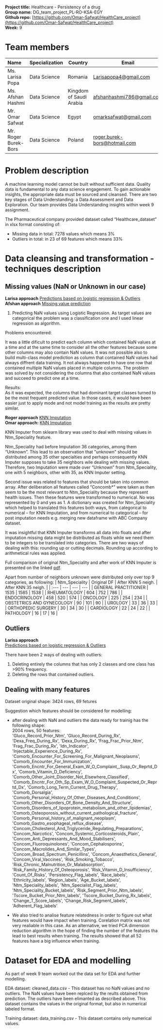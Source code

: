 **Project title:** Healthcare - Persistency of a drug<br>
**Group name:** DG_team_project_PL-RO-KSA-EGY<br>
**Github repo:** [https://github.com/Omar-Safwat/HealthCare_project](https://github.com/Omar-Safwat/HealthCare_project)<br>
**Week:** 9<br>


# Team members
    
| Name | Specialization | Country | Email |
| :--- | --- | --- | --- | 
| Ms. Larisa Popa | Data Science | Romania |Larisapopa4@gmail.com |
| Ms. Afshan Hashmi | Data Science | Kingdom of Saudi Arabia | afshanhashmi786@gmail.com |
| Mr. Omar Safwat | Data Science | Egypt | omarksafwat@gmail.com |
| Mr. Roger Burek-Bors | Data Science | Poland | roger.burek-bors@hotmail.com |


# Problem description 

A machine learning model cannot be built without sufficient data. Quality data is fundamental to any data science engagement. To gain actionable insights, the appropriate data must be sourced and cleansed. There are two key stages of Data Understanding: a Data Assessment and Data Exploration. Our team provides Data Understanding insights within week 9 assignment.<br>

The Pharmaceutical company provided dataset called “Healthcare_dataset” in xlsx format consisting of:
- Missing data in total: 7278 values which means 3%
- Outliers in total: in 23 of 69 features which means 33%<br>


# Data cleansing and transformation - techniques description

## Missing values (NaN or Unknown in our case)

**Larisa approach**
[Predictions based on logistic regression & Outliers](https://github.com/Omar-Safwat/HealthCare_project/blob/main/Week_9/LogisticRegressionPredictions%2BOutliers.ipynb)<br>
**Afshan approach**
[Missing value prediction](https://github.com/Omar-Safwat/HealthCare_project/blob/main/Week_9/Afshan%20missing%20value%20prediction.ipynb)

1. Predicting NaN values using Logistic Regression. As target values are categorical the problem was a classification one and I used linear regression as algorithm.<br> 

Problems encountered:<br> 

It was a little dificult to predict each column which contained NaN values at a time and at the same time to consider all the other features because some other columns may also contain NaN values. It was not possible also to build multi-class model prediction as column that contained NaN values had always diffrent data training. It not always happened to have one row that contained multiple NaN values placed in multiple columns. The problem was solved by not considering the columns that also contained NaN values and succeed to predict one at a time.

Results:<br> 
As it was expected, the columns that had dominant target classes turned to be the most frequent predicted value. In those cases, it would have been easier just to apply mode and not model training as the results are pretty similar. <br>

**Roger approach**
[KNN Imputation](https://github.com/Omar-Safwat/HealthCare_project/blob/main/Week_9/knn_imputation_by_concomb.ipynb)<br>
**Omar approach:** [KNN Imputation](https://github.com/Omar-Safwat/HealthCare_project/blob/main/Week_9/Omar_KNN.ipynb)<br>

KNN Imputer from sklearn library was used to deal with missing values in Ntm_Speciality feature.

Ntm_Speciality had before Imputation 36 categories, among them “Unknown”. This lead to an observation that "unknown" should be distributed among 35 other specialties and perhaps consequently KNN Imputer supposes to take 35 neighbors wile dealing with missing values. Therefore, two Imputation were made over “Unknown” from Ntm_Speciality, one with 5 neighbors, other with 35, as KNN Imputer setting.

Second issue was related to features that should be taken into common array. After deliberation all features called “Concomb*” were taken as then seem to be the most relevant to Ntm_Speciality because they represent health issues. Then these features were transformed to numerical. No was represented by 0 and yes as 1. A dictionary was created for Ntm_Speciality which helped to translated this features both ways, from categorical to numerical – for KNN Imputation, and from numerical to categorical – for post imputation needs e.g. merging new dataframe with ABC Company dataset.

It was insightful that KNN Imputer transforms all data into floats and after imputation missing data might be distributed as floats while we need them to be integers to be translated into categories. There are two ways of dealing with this: rounding up or cutting decimals. Rounding up according to arithmetical rules was applied.

Full comparison of original Ntm_Speciality and after work of KNN Imputer is presented on the linked [pdf](https://github.com/Omar-Safwat/HealthCare_project/blob/main/Week_9/knn_imputation_by_concomb_comparision.pdf).

Apart from number of neighbors unknown were distributed only over top 9 categories, as following:
| Ntm_Speciality | Original DF | After KNN 5 neigh. | After KNN 35 neigh. |
| :--- | --- | --- | --- | 
| GENERAL PRACTITIONER | 1535 | 1585 | 1538 |
| RHEUMATOLOGY | 604 | 752 | 786 |
| ENDOCRINOLOGY | 458 | 520 | 574 |
| ONCOLOGY | 225 | 254 | 234 |
| OBSTETRICS AND GYNECOLOGY | 90 | 101 | 90 |
| UROLOGY | 33 | 36 | 33 |
| ORTHOPEDIC SURGERY | 30 | 34 | 30 |
| CARDIOLOGY | 22 | 24 | 22 |
| PATHOLOGY | 16 | 17 | 16 |
<br> 
  
## Outliers

**Larisa approach**<br> 
[Predictions based on logistic regression & Outliers](https://github.com/Omar-Safwat/HealthCare_project/blob/main/Week_9/LogisticRegressionPredictions%2BOutliers.ipynb)<br>

There have been 2 ways of dealing with outliers:<br> 
1. Deleting entirely the columns that has only 2 classes and one class has >90% frequency.<br> 
2. Deleting the rows that contained outliers. <br> 

## Dealing with many features
Dataset original shape:  3424  rows, 69 fetures<br>

Suggestion which features should be considered for modelling:<br>
- after dealing with NaN and outliers the data ready for trainig has the following shape:<br>
2004 rows, 50 features: <br>
       'Gluco_Record_Prior_Ntm', 'Gluco_Record_During_Rx',
       'Dexa_Freq_During_Rx', 'Dexa_During_Rx', 'Frag_Frac_Prior_Ntm',
       'Frag_Frac_During_Rx', 'Idn_Indicator',
       'Injectable_Experience_During_Rx',
       'Comorb_Encounter_For_Screening_For_Malignant_Neoplasms',
       'Comorb_Encounter_For_Immunization',
       'Comorb_Encntr_For_General_Exam_W_O_Complaint,_Susp_Or_Reprtd_Dx',
       'Comorb_Vitamin_D_Deficiency',
       'Comorb_Other_Joint_Disorder_Not_Elsewhere_Classified',
       'Comorb_Encntr_For_Oth_Sp_Exam_W_O_Complaint_Suspected_Or_Reprtd_Dx',
       'Comorb_Long_Term_Current_Drug_Therapy', 'Comorb_Dorsalgia',
       'Comorb_Personal_History_Of_Other_Diseases_And_Conditions',
       'Comorb_Other_Disorders_Of_Bone_Density_And_Structure',
       'Comorb_Disorders_of_lipoprotein_metabolism_and_other_lipidemias',
       'Comorb_Osteoporosis_without_current_pathological_fracture',
       'Comorb_Personal_history_of_malignant_neoplasm',
       'Comorb_Gastro_esophageal_reflux_disease',
       'Concom_Cholesterol_And_Triglyceride_Regulating_Preparations',
       'Concom_Narcotics', 'Concom_Systemic_Corticosteroids_Plain',
       'Concom_Anti_Depressants_And_Mood_Stabilisers',
       'Concom_Fluoroquinolones', 'Concom_Cephalosporins',
       'Concom_Macrolides_And_Similar_Types',
       'Concom_Broad_Spectrum_Penicillins', 'Concom_Anaesthetics_General',
       'Concom_Viral_Vaccines', 'Risk_Smoking_Tobacco',
       'Risk_Chronic_Malnutrition_Or_Malabsorption',
       'Risk_Family_History_Of_Osteoporosis', 'Risk_Vitamin_D_Insufficiency',
       'Count_Of_Risks', 'Persistency_Flag_labels', 'Race_labels',
       'Ethnicity_labels', 'Region_labels', 'Age_Bucket_labels',
       'Ntm_Speciality_labels', 'Ntm_Specialist_Flag_labels',
       'Ntm_Speciality_Bucket_labels', 'Risk_Segment_Prior_Ntm_labels',
       'Tscore_Bucket_Prior_Ntm_labels', 'Tscore_Bucket_During_Rx_labels',
       'Change_T_Score_labels', 'Change_Risk_Segment_labels',
       'Adherent_Flag_labels'<br>

- We also tried to analise feature relatedness in order to figure out what features would have impact when training. Corelation matrix was not very realiable in this case. As an alternative, we tried PCA dimension reduction algorithm in the hope of finding the number of the features tha lead to best results when training. The results showed that all 52 features have a big influence when training.<br>

# Dataset for EDA and modelling

As part of week 9 team worked out the data set for EDA and further modelling.<br>

EDA dataset: 
    cleaned_data.csv - This dataset has no NaN values and no outliers. The NaN values have been replced by the reults obtained from prediction. The outliers have been elimanted as described above. This dataset contains the values in the original format, but also in numerical labeled format.
    
Training dataset:
    data_training.csv - This dataset contains only numerical values.

